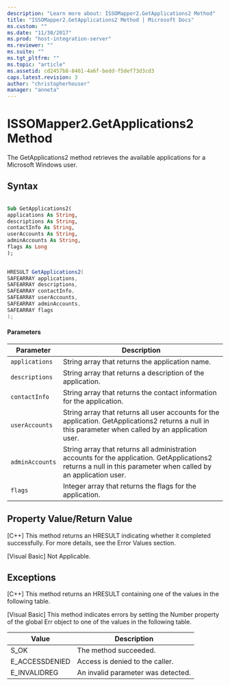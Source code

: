 ```yaml
---
description: "Learn more about: ISSOMapper2.GetApplications2 Method"
title: "ISSOMapper2.GetApplications2 Method | Microsoft Docs"
ms.custom: ""
ms.date: "11/30/2017"
ms.prod: "host-integration-server"
ms.reviewer: ""
ms.suite: ""
ms.tgt_pltfrm: ""
ms.topic: "article"
ms.assetid: cd2457b8-8461-4a6f-bedd-f5def73d3cd3
caps.latest.revision: 3
author: "christopherhouser"
manager: "anneta"
---
```

# ISSOMapper2.GetApplications2 Method
The GetApplications2 method retrieves the available applications for a Microsoft Windows user.  
  
## Syntax  
  
```vb  
  
Sub GetApplications2(  
applications As String,   
descriptions As String,   
contactInfo As String,   
userAccounts As String,   
adminAccounts As String,   
flags As Long  
);  
```  
  
```csharp  
  
HRESULT GetApplications2(  
SAFEARRAY applications,   
SAFEARRAY descriptions,   
SAFEARRAY contactInfo,   
SAFEARRAY userAccounts,   
SAFEARRAY adminAccounts,   
SAFEARRAY flags  
);  
```  
  
#### Parameters  
  
|Parameter|Description|  
|---------------|-----------------|  
|`applications`|String array that returns the application name.|  
|`descriptions`|String array that returns a description of the application.|  
|`contactInfo`|String array that returns the contact information for the application.|  
|`userAccounts`|String array that returns all user accounts for the application. GetApplications2 returns a null in this parameter when called by an application user.|  
|`adminAccounts`|String array that returns all administration accounts for the application. GetApplications2 returns a null in this parameter when called by an application user.|  
|`flags`|Integer array that returns the flags for the application.|  
  
## Property Value/Return Value  
 [C++] This method returns an HRESULT indicating whether it completed successfully. For more details, see the Error Values section.  
  
 [Visual Basic] Not Applicable.  
  
## Exceptions  
 [C++] This method returns an HRESULT containing one of the values in the following table.  
  
 [Visual Basic] This method indicates errors by setting the Number property of the global Err object to one of the values in the following table.  
  
|Value|Description|  
|-----------|-----------------|  
|S_OK|The method succeeded.|  
|E_ACCESSDENIED|Access is denied to the caller.|  
|E_INVALIDREG|An invalid parameter was detected.|

